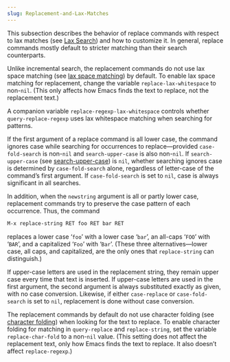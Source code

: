 ```yaml
---
slug: Replacement-and-Lax-Matches
---
```


This subsection describes the behavior of replace commands with respect to lax matches (see [Lax Search](Lax-Search)) and how to customize it. In general, replace commands mostly default to stricter matching than their search counterparts.

Unlike incremental search, the replacement commands do not use lax space matching (see [lax space matching](Lax-Search)) by default. To enable lax space matching for replacement, change the variable `replace-lax-whitespace` to non-`nil`. (This only affects how Emacs finds the text to replace, not the replacement text.)

A companion variable `replace-regexp-lax-whitespace` controls whether `query-replace-regexp` uses lax whitespace matching when searching for patterns.

If the first argument of a replace command is all lower case, the command ignores case while searching for occurrences to replace—provided `case-fold-search` is non-`nil` and `search-upper-case` is also non-`nil`. If `search-upper-case` (see [search-upper-case](Lax-Search)) is `nil`, whether searching ignores case is determined by `case-fold-search` alone, regardless of letter-case of the command’s first argument. If `case-fold-search` is set to `nil`, case is always significant in all searches.

In addition, when the `newstring` argument is all or partly lower case, replacement commands try to preserve the case pattern of each occurrence. Thus, the command

```lisp
M-x replace-string RET foo RET bar RET
```

replaces a lower case ‘`foo`’ with a lower case ‘`bar`’, an all-caps ‘`FOO`’ with ‘`BAR`’, and a capitalized ‘`Foo`’ with ‘`Bar`’. (These three alternatives—lower case, all caps, and capitalized, are the only ones that `replace-string` can distinguish.)

If upper-case letters are used in the replacement string, they remain upper case every time that text is inserted. If upper-case letters are used in the first argument, the second argument is always substituted exactly as given, with no case conversion. Likewise, if either `case-replace` or `case-fold-search` is set to `nil`, replacement is done without case conversion.

The replacement commands by default do not use character folding (see [character folding](Lax-Search)) when looking for the text to replace. To enable character folding for matching in `query-replace` and `replace-string`, set the variable `replace-char-fold` to a non-`nil` value. (This setting does not affect the replacement text, only how Emacs finds the text to replace. It also doesn’t affect `replace-regexp`.)
